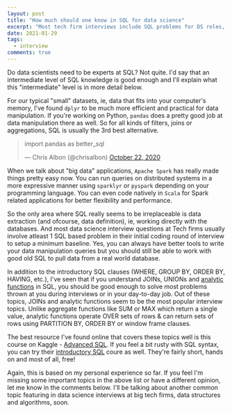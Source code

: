 ```yaml
---
layout: post
title: "How much should one know in SQL for data science"
excerpt: "Most tech firm interviews include SQL problems for DS roles, so how should you prepare for them?"
date: 2021-01-29
tags:
  - interview
comments: true
---
```



Do data scientists need to be experts at SQL? 
Not quite. I'd say that an intermediate level of SQL knowledge is good enough and I'll explain what this "intermediate" level is in more detail below.

For our typical "small" datasets, ie, data that fits into your computer's memory, I've found `dplyr` to be much more efficient and practical for data manipulation. If you're working on Python, `pandas` does a pretty good job at data manipulation there as well. So for all kinds of filters, joins or aggregations, SQL is usually the 3rd best alternative.

<blockquote class="twitter-tweet"><p lang="en" dir="ltr">import pandas as better_sql </p>
&mdash; Chris Albon (@chrisalbon) <a href="https://twitter.com/chrisalbon/status/1319349424145924096?ref_src=twsrc%5Etfw">October 22, 2020</a></blockquote> <script async src="https://platform.twitter.com/widgets.js" charset="utf-8"></script> 

When we talk about "big data" applications, `Apache Spark` has really made things pretty easy now. You can run queries on distributed systems in a more expressive manner using `sparklyr` or `pyspark` depending on your programming language. You can even code natively in `Scala` for Spark related applications for better flexibility and performance. 

So the only area where SQL really seems to be irreplaceable is data extraction (and ofcourse, data definition), ie, working directly with the databases. And most data science interview questions at Tech firms usually involve atleast 1 SQL based problem in their initial coding round of interview to setup a minimum baseline. Yes, you can always have better tools to write your data manipulation queries but you should still be able to work with good old SQL to pull data from a real world database.

In addition to the introductory SQL clauses (WHERE, GROUP BY, ORDER BY, HAVING, etc.), I've seen that if you understand JOINs, UNIONs and [analytic functions](https://www.kaggle.com/alexisbcook/analytic-functions) in SQL, you should be good enough to solve most problems thrown at you during interviews or in your day-to-day job. Out of these topics, JOINs and analytic functions seem to be the most popular interview topics. Unlike aggregate functions like SUM or MAX which return a single value, analytic functions operate OVER sets of rows & can return sets of rows using PARTITION BY, ORDER BY or window frame clauses.

The best resource I've found online that covers these topics well is this course on Kaggle - [Advanced SQL](https://www.kaggle.com/learn/advanced-sql). If you feel a bit rusty with SQL syntax, you can try their [introductory SQL](https://www.kaggle.com/learn/intro-to-sql) coure as well. They're fairly short, hands on and most of all, free!

Again, this is based on my personal experience so far. If you feel I'm missing some important topics in the above list or have a different opinion, let me know in the comments below. I'll be talking about another common topic featuring in data science interviews at big tech firms, data structures and algorithms, soon.